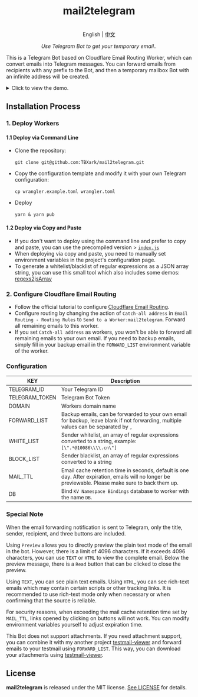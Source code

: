 
<h1 align="center">
mail2telegram
</h1>

<p align="center">
    <br> English | <a href="README_CN.md">中文</a>
</p>
<p align="center">
    <em>Use Telegram Bot to get your temporary email..</em>
</p>


This is a Telegram Bot based on Cloudflare Email Routing Worker, which can convert emails into Telegram messages. You can forward emails from recipients with any prefix to the Bot, and then a temporary mailbox Bot with an infinite address will be created.

<details>
<summary>Click to view the demo.</summary>
<img style="max-width: 600px;" alt="image" src="example.png">
</details>



## Installation Process

### 1. Deploy Workers

#### 1.1 Deploy via Command Line

- Clone the repository:

    `git clone git@github.com:TBXark/mail2telegram.git`
- Copy the configuration template and modify it with your own Telegram configuration: 

    `cp wrangler.example.toml wrangler.toml`
- Deploy 

    `yarn & yarn pub`

#### 1.2 Deploy via Copy and Paste

- If you don't want to deploy using the command line and prefer to copy and paste, you can use the precompiled version > [`index.js`](./build/index.js)
- When deploying via copy and paste, you need to manually set environment variables in the project's configuration page.
- To generate a whitelist/blacklist of regular expressions as a JSON array string, you can use this small tool which also includes some demos: [regexs2jsArray](https://codepen.io/tbxark/full/JjxdNEX)


### 2. Configure Cloudflare Email Routing

- Follow the official tutorial to configure [Cloudflare Email Routing](https://blog.cloudflare.com/introducing-email-routing/).
- Configure routing by changing the action of `Catch-all address` in `Email Routing - Routing Rules` to `Send to a Worker:mail2telegram`. Forward all remaining emails to this worker.
- If you set `Catch-all address` as workers, you won't be able to forward all remaining emails to your own email. If you need to backup emails, simply fill in your backup email in the `FORWARD_LIST` environment variable of the worker.



### Configuration

| KEY | Description |
| ---- | ---- |
| TELEGRAM_ID | Your Telegram ID |
| TELEGRAM_TOKEN | Telegram Bot Token |
| DOMAIN | Workers domain name |
| FORWARD_LIST | Backup emails, can be forwarded to your own email for backup, leave blank if not forwarding, multiple values can be separated by `,` |
| WHITE_LIST | Sender whitelist, an array of regular expressions converted to a string, example: `[\".*@10086\\\\.cn\"]` |
| BLOCK_LIST | Sender blacklist, an array of regular expressions converted to a string |
| MAIL_TTL | Email cache retention time in seconds, default is one day. After expiration, emails will no longer be previewable. Please make sure to back them up.|
| DB | Bind `KV Namespace Bindings` database to worker with the name `DB`.



### Special Note

When the email forwarding notification is sent to Telegram, only the title, sender, recipient, and three buttons are included.

Using `Preview` allows you to directly preview the plain text mode of the email in the bot. However, there is a limit of 4096 characters. If it exceeds 4096 characters, you can use `TEXT` or `HTML` to view the complete email. Below the preview message, there is a `Read` button that can be clicked to close the preview.

Using `TEXT`, you can see plain text emails. Using `HTML`, you can see rich-text emails which may contain certain scripts or other tracking links. It is recommended to use rich-text mode only when necessary or when confirming that the source is reliable.

For security reasons, when exceeding the mail cache retention time set by `MAIL_TTL`, links opened by clicking on buttons will not work. You can modify environment variables yourself to adjust expiration time.

This Bot does not support attachments. If you need attachment support, you can combine it with my another project [testmail-viewer](https://github.com/TBXark/testmail-viewer) and forward emails to your testmail using `FORWARD_LIST`. This way, you can download your attachments using [testmail-viewer](https://github.com/TBXark/testmail-viewer).

## License

**mail2telegram** is released under the MIT license. [See LICENSE](LICENSE) for details.

